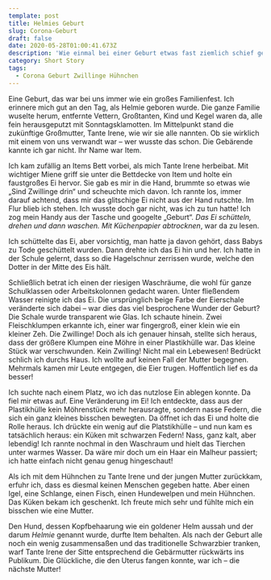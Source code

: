 ```yaml
---
template: post
title: Helmies Geburt
slug: Corona-Geburt
draft: false
date: 2020-05-28T01:00:41.673Z
description: 'Wie einmal bei einer Geburt etwas fast ziemlich schief gegangen ist '
category: Short Story
tags:
  - Corona Geburt Zwillinge Hühnchen
---
```





Eine Geburt, das war bei uns immer wie ein großes Familienfest. Ich erinnere mich gut an den Tag, als Helmie geboren wurde. Die ganze Familie wuselte herum, entfernte Vettern, Großtanten, Kind und Kegel waren da, alle fein herausgeputzt mit Sonntagsklamotten. Im Mittelpunkt stand die zukünftige Großmutter, Tante Irene, wie wir sie alle nannten. Ob sie wirklich mit einem von uns verwandt war – wer wusste das schon. Die Gebärende kannte ich gar nicht. Ihr Name war Item.



Ich kam zufällig an Items Bett vorbei, als mich Tante Irene herbeibat. Mit wichtiger Miene griff sie unter die Bettdecke von Item und holte ein faustgroßes Ei hervor. Sie gab es mir in die Hand, brummte so etwas wie „Sind Zwillinge drin“ und scheuchte mich davon. Ich rannte los, immer darauf achtend, dass mir das glitschige Ei nicht aus der Hand rutschte. Im Flur blieb ich stehen. Ich wusste doch gar nicht, was ich zu tun hatte! Ich zog mein Handy aus der Tasche und googelte „Geburt“. *Das Ei schütteln, drehen und dann waschen. Mit Küchenpapier abtrocknen*, war da zu lesen.



Ich schüttelte das Ei, aber vorsichtig, man hatte ja davon gehört, dass Babys zu Tode geschüttelt wurden. Dann drehte ich das Ei hin und her. Ich hatte in der Schule gelernt, dass so die Hagelschnur zerrissen wurde, welche den Dotter in der Mitte des Eis hält.



Schließlich betrat ich einen der riesigen Waschräume, die wohl für ganze Schulklassen oder Arbeitskolonnen gedacht waren. Unter fließendem Wasser reinigte ich das Ei. Die ursprünglich beige Farbe der Eierschale veränderte sich dabei – war dies das viel besprochene Wunder der Geburt? Die Schale wurde transparent wie Glas. Ich schaute hinein. Zwei Fleischklumpen erkannte ich, einer war fingergroß, einer klein wie ein kleiner Zeh. Die Zwillinge! Doch als ich genauer hinsah, stellte sich heraus, dass der größere Klumpen eine Möhre in einer Plastikhülle war. Das kleine Stück war verschwunden. Kein Zwilling! Nicht mal ein Lebewesen! Bedrückt schlich ich durchs Haus. Ich wollte auf keinen Fall der Mutter begegnen. Mehrmals kamen mir Leute entgegen, die Eier trugen. Hoffentlich lief es da besser!



Ich suchte nach einem Platz, wo ich das nutzlose Ein ablegen konnte. Da fiel mir etwas auf. Eine Veränderung im Ei! Ich entdeckte, dass aus der Plastikhülle kein Möhrenstück mehr herausragte, sondern nasse Federn, die sich ein ganz kleines bisschen bewegten. Da öffnet ich das Ei und holte die Rolle heraus. Ich drückte ein wenig auf die Platstikhülle – und nun kam es tatsächlich heraus: ein Küken mit schwarzen Federn! Nass, ganz kalt, aber lebendig! Ich rannte nochmal in den Waschraum und hielt das Tierchen unter warmes Wasser. Da wäre mir doch um ein Haar ein Malheur passiert; ich hatte einfach nicht genau genug hingeschaut!



Als ich mit dem Hühnchen zu Tante Irene und der jungen Mutter zurückkam, erfuhr ich, dass es diesmal keinen Menschen gegeben hatte. Aber einen Igel, eine Schlange, einen Fisch, einen Hundewelpen und mein Hühnchen. Das Küken bekam ich geschenkt. Ich freute mich sehr und fühlte mich ein bisschen wie eine Mutter.



Den Hund, dessen Kopfbehaarung wie ein goldener Helm aussah und der darum *Helmie* genannt wurde, durfte Item behalten. Als nach der Geburt alle noch ein wenig zusammensaßen und das traditionelle Schwarzbier tranken, warf Tante Irene der Sitte entsprechend die Gebärmutter rückwärts ins Publikum. Die Glückliche, die den Uterus fangen konnte, war ich – die nächste Mutter!